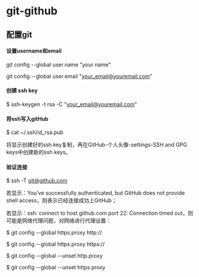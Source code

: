 # git-github

## 配置git

#### 设置username和email

git config --global user.name "your name"

git config --global user.email "your_email@youremail.com"

#### 创建 ssh key

$ ssh-keygen -t rsa -C "your_email@youremail.com"

#### 将ssh写入gitHub

$ cat ~/.ssh/id_rsa.pub

将显示创建好的ssh key复制，再在GitHub-个人头像-settings-SSH and GPG keys中创建新的ssh keys。

#### 验证连接

$ ssh -T git@github.com

若显示：You’ve successfully authenticated, but GitHub does not provide shell access，则表示已经连接成功上GitHub；

若显示：ssh: connect to host github.com port 22: Connection timed out，则可能是网络代理问题，对网络进行代理设置：

$ git config --global https.proxy http://

$ git config --global https.proxy https://

$ git config --global --unset http.proxy

$ git config --global --unset https.proxy

